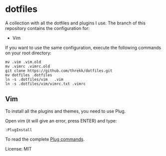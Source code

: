 # dotfiles

A collection with all the dotfiles and plugins I use. The branch of this repository contains the configuration for:
- Vim

If you want to use the same configuration, execute the following commands on your root directory:

```
mv .vim .vim.old
mv .vimrc .vimrc.old
git clone https://github.com/threkk/dotfiles.git
mv dotfiles .dotfiles
ln -s .dotfiles/vim   .vim
ln -s .dotfiles/vim/vimrc.txt .vimrc
```

## Vim

To install all the plugins and themes, you need to use Plug.

Open vim (it will give an error, press ENTER) and type:
```
:PlugInstall
```

To read the complete [Plug commands](https://github.com/junegunn/vim-plug).

License: MIT
